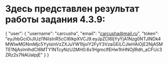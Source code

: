 # Здесь представлен результат работы задания 4.3.9:

{
    "user": {
        "username": "carcusha",
        "email": "carcusha@mail.ru",
        "token": "eyJhbGciOiJIUzI1NiIsInR5cCI6IkpXVCJ9.eyJpZCI6IjYyYjA1Nzg0NTJlNDk4MWIwMGNmMjc5YyIsInVzZXJuYW1lIjoiY2FyY3VzaGEiLCJleHAiOjE2NjA5MTE1NjAsImlhdCI6MTY1NTcyNzU2MH0.6s1HgmcIfEHw1hHNOjIRdh_aCFUc3ZRz2s7NAUaIpjE"
    }
}
